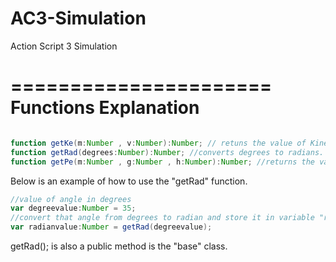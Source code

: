 AC3-Simulation
==============

Action Script 3 Simulation

======================
Functions Explanation
======================
```ActionScript

function getKe(m:Number , v:Number):Number; // retuns the value of Kinetic Energy. Takes two arguments(two Numbers).
function getRad(degrees:Number):Number; //converts degrees to radians. Takes a degree value as an argument. Returns the radian value.
function getPe(m:Number , g:Number , h:Number):Number; //returns the value of Potential Energy. Takes three arguments.


```

Below is an example of how to use the "getRad" function.
```ActionScript
//value of angle in degrees
var degreevalue:Number = 35;
//convert that angle from degrees to radian and store it in variable "radianvalue"
var radianvalue:Number = getRad(degreevalue);
```
getRad(); is also a public method is the "base" class.
